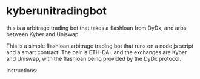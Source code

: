 # kyberunitradingbot
this is a arbitrage trading bot that takes a flashloan from DyDx, and arbs between Kyber and Uniswap.

This is a simple flashloan arbitrage trading bot that runs on a node js script and a smart contract! The pair is ETH-DAI. and the exchanges are Kyber and Uniswap, with the flashloan being provided by the DyDx protocol.

Instructions:
